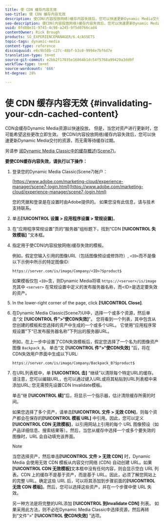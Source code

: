 ```yaml
---
title: 使 CDN 缓存内容无效
seo-title: 使 CDN 缓存内容无效
description: 使CDN(内容投放网络)缓存内容失效后，您可以快速更新Dynamic Media交付的资源，而无需等待缓存过期。
seo-description: 使CDN(内容投放网络)缓存内容失效后，您可以快速更新Dynamic Media交付的资源，而无需等待缓存过期。
uuid: 0fd88e31-9745-4c98-a245-9f5d0766cad4
contentOwner: Rick Brough
products: SG_EXPERIENCEMANAGER/6.4/ASSETS
topic-tags: dynamic-media
content-type: reference
discoiquuid: e6c9b50b-c27c-48bf-b3c0-9994e7bf6d7e
translation-type: tm+mt
source-git-commit: e2bb2f17035e16864b1dc54f5768a99429a3dd9f
workflow-type: tm+mt
source-wordcount: '666'
ht-degree: 28%

---
```



# 使 CDN 缓存内容无效 {#invalidating-your-cdn-cached-content}

CDN会缓存Dynamic Media资源以快速投放。 但是，当您对资产进行更新时，您可能希望这些更改立即生效。 使CDN(内容投放网络)缓存内容失效后，您可以快速更新Dynamic Media交付的资源，而无需等待缓存过期。

另请参 [阅Dynamic Media Classic中的缓存概述(Scene7)](https://helpx.adobe.com/experience-manager/scene7/kb/base/caching-questions/scene7-caching-overview.html)。

**要使CDN缓存内容失效，请执行以下操作：**

1. 登录您的Dynamic Media Classic(Scene7)帐户：

   [https://www.adobe.com/marketing-cloud/experience-manager/scene7-login.html](https://www.adobe.com/marketing-cloud/experience-manager/scene7-login.html)

   您的凭据和登录是在设置时由Adobe提供的。 如果您没有此信息，请与技术支持联系。

1. 单击&#x200B;**[!UICONTROL 设置 > 应用程序设置 > 常规设置]**。
1. 在“应用程序常规设置”页的“服务器”组标题下，找到“CDN **[!UICONTROL 失效模板]** ”文本框。

1. 指定用于使CDN(内容投放网络)缓存失效的模板。

   例如，假定您输入引用的图像URL（包括图像预设或修饰符）, `<ID>`而不是像以下示例中所示的特定图像ID:

   `https://server.com/is/image/Company/<ID>?$product$`

   如果模板仅包 `<ID>`含，则Dynamic Media将填 `https://<server>/is/image` 充其中 `<server>` 在常规设置中定义的发布服务器名称，而&lt;ID>是选定要失效的资产。

1. In the lower-right corner of the page, click **[!UICONTROL Close]**.
1. 在Dynamic Media Classic(Scene7)UI中，选择一个或多个资源，然后单击“文 **[!UICONTROL 件”>“使CDN失效]**”。 您将看到一个列表，其中包含从您创建的模板和您选择的资产中生成的一个或多个URL。 它使用“应用程序常规设置”下“已发布服务器名称”下列出的服务器URL。

   例如，在上一步中设置了CDN失效模板后，假定您选择了一个名为的图像资产图像 `Backpack_B`。 单击“文 **[!UICONTROL 件”>“使CDN失效]** ”后，将在CDN失效用户界面中生成以下URL:

   `https://server.com/is/image/Company/Backpack_B?$product$`

1. 在URL列表框中，单 **[!UICONTROL 击]** “继续”以清除每个特定URL的缓存。 请注意，您可以编辑URL，也可以通过键入URL或将其粘贴到URL列表框中来添加URL; 您无需预先设置CDN Invalidate模板。

   单击“继 **[!UICONTROL 续]**”后，将显示一个指示器，估计清除缓存所需的时间。

   如果您选择了多个资产，请单击&#x200B;**[!UICONTROL 文件 > 无效 CDN]**，则每个资产都会在保存的&#x200B;**[!UICONTROL 模板 URL]** 中引用。因此，您可以定义 **[!UICONTROL CDN 无效模板]**，以引用网站上引用的每个 URL 图像预设（如产品详细信息、搜索结果等）。然后，当您从缓存中选择一个或多个要失效的图像时，URL 会自动填充该界面。

   >[!NOTE]
   >
   >当您选择资产，然后单击&#x200B;**[!UICONTROL 文件 > 无效 CDN]** 时，Dynamic Media 会使用无效 CDN 模板从内容交付网络 (CDN) 自动创建 URL。如果 **[!UICONTROL CDN 无效模板]**&#x200B;文本框中没有任何内容，则会显示空白 URL 列表。CDN 上的缓存不是基于资产，而是基于 URL。因此，必须了解您网站上的完整 URL。确定这些 URL 后，可以将其添加到步骤前面的&#x200B;**[!UICONTROL 无效 CDN 模板]**。然后，您可以选择这些资产，并在一个步骤中使 URL 失效。
   >
   >另一种方法是将完整的URL添加 **[!UICONTROL 到Invalidate CDN]** 列表。 如果采用此方法，则不必在Dynamic Media Classic中选择资源，然后再转到“文件”>“ **[!UICONTROL 使CDN失效]** ”选项。

